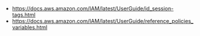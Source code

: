 - https://docs.aws.amazon.com/IAM/latest/UserGuide/id_session-tags.html
- https://docs.aws.amazon.com/IAM/latest/UserGuide/reference_policies_variables.html